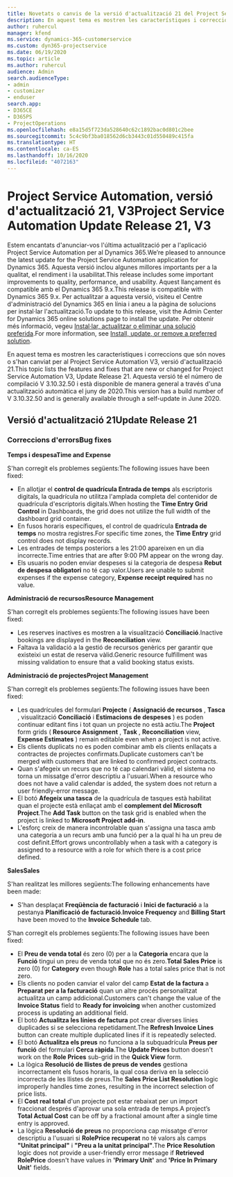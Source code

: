 ```yaml
---
title: Novetats o canvis de la versió d'actualització 21 del Project Service Automation, V3
description: En aquest tema es mostren les característiques i correccions disponibles al Project Service Automation V3, versió d'actualització 21.
author: ruhercul
manager: kfend
ms.service: dynamics-365-customerservice
ms.custom: dyn365-projectservice
ms.date: 06/19/2020
ms.topic: article
ms.author: ruhercul
audience: Admin
search.audienceType:
- admin
- customizer
- enduser
search.app:
- D365CE
- D365PS
- ProjectOperations
ms.openlocfilehash: e8a15d5f723da528640c62c1892bac0d801c2bee
ms.sourcegitcommit: 5c4c9bf3ba018562d6cb3443c01d550489c415fa
ms.translationtype: HT
ms.contentlocale: ca-ES
ms.lasthandoff: 10/16/2020
ms.locfileid: "4072163"
---
```

# <a name="project-service-automation-update-release-21-v3"></a><span data-ttu-id="bf75a-103">Project Service Automation, versió d'actualització 21, V3</span><span class="sxs-lookup"><span data-stu-id="bf75a-103">Project Service Automation Update Release 21, V3</span></span>

<span data-ttu-id="bf75a-104">Estem encantats d'anunciar-vos l'última actualització per a l'aplicació Project Service Automation per al Dynamics 365.</span><span class="sxs-lookup"><span data-stu-id="bf75a-104">We’re pleased to announce the latest update for the Project Service Automation application for Dynamics 365.</span></span> <span data-ttu-id="bf75a-105">Aquesta versió inclou algunes millores importants per a la qualitat, el rendiment i la usabilitat.</span><span class="sxs-lookup"><span data-stu-id="bf75a-105">This release includes some important improvements to quality, performance, and usability.</span></span> <span data-ttu-id="bf75a-106">Aquest llançament és compatible amb el Dynamics 365 9.x.</span><span class="sxs-lookup"><span data-stu-id="bf75a-106">This release is compatible with Dynamics 365 9.x.</span></span> <span data-ttu-id="bf75a-107">Per actualitzar a aquesta versió, visiteu el Centre d'administració del Dynamics 365 en línia i aneu a la pàgina de solucions per instal·lar l'actualització.</span><span class="sxs-lookup"><span data-stu-id="bf75a-107">To update to this release, visit the Admin Center for Dynamics 365 online solutions page to install the update.</span></span> <span data-ttu-id="bf75a-108">Per obtenir més informació, vegeu [Instal·lar, actualitzar o eliminar una solució preferida](https://docs.microsoft.com/power-platform/admin/install-remove-preferred-solution).</span><span class="sxs-lookup"><span data-stu-id="bf75a-108">For more information, see [Install, update, or remove a preferred solution](https://docs.microsoft.com/power-platform/admin/install-remove-preferred-solution).</span></span>

<span data-ttu-id="bf75a-109">En aquest tema es mostren les característiques i correccions que són noves o s'han canviat per al Project Service Automation V3, versió d'actualització 21.</span><span class="sxs-lookup"><span data-stu-id="bf75a-109">This topic lists the features and fixes that are new or changed for Project Service Automation V3, Update Release 21.</span></span> <span data-ttu-id="bf75a-110">Aquesta versió té el número de compilació V 3.10.32.50 i està disponible de manera general a través d'una actualització automàtica el juny de 2020.</span><span class="sxs-lookup"><span data-stu-id="bf75a-110">This version has a build number of V 3.10.32.50 and is generally available through a self-update in June 2020.</span></span>

## <a name="update-release-21"></a><span data-ttu-id="bf75a-111">Versió d'actualització 21</span><span class="sxs-lookup"><span data-stu-id="bf75a-111">Update Release 21</span></span>

### <a name="bug-fixes"></a><span data-ttu-id="bf75a-112">Correccions d'errors</span><span class="sxs-lookup"><span data-stu-id="bf75a-112">Bug fixes</span></span>

<span data-ttu-id="bf75a-113">**Temps i despesa**</span><span class="sxs-lookup"><span data-stu-id="bf75a-113">**Time and Expense**</span></span>

<span data-ttu-id="bf75a-114">S'han corregit els problemes següents:</span><span class="sxs-lookup"><span data-stu-id="bf75a-114">The following issues have been fixed:</span></span>

- <span data-ttu-id="bf75a-115">En allotjar el **control de quadrícula Entrada de temps** als escriptoris digitals, la quadrícula no utilitza l'amplada completa del contenidor de quadrícula d'escriptoris digitals.</span><span class="sxs-lookup"><span data-stu-id="bf75a-115">When hosting the **Time Entry Grid Control** in Dashboards, the grid does not utilize the full width of the dashboard grid container.</span></span>
- <span data-ttu-id="bf75a-116">En fusos horaris específiques, el control de quadrícula **Entrada de temps** no mostra registres.</span><span class="sxs-lookup"><span data-stu-id="bf75a-116">For specific time zones, the **Time Entry** grid control does not display records.</span></span>
- <span data-ttu-id="bf75a-117">Les entrades de temps posteriors a les 21:00 apareixen en un dia incorrecte.</span><span class="sxs-lookup"><span data-stu-id="bf75a-117">Time entries that are after 9:00 PM appear on the wrong day.</span></span>
- <span data-ttu-id="bf75a-118">Els usuaris no poden enviar despeses si la categoria de despesa **Rebut de despesa obligatori** no té cap valor.</span><span class="sxs-lookup"><span data-stu-id="bf75a-118">Users are unable to submit expenses if the expense category, **Expense receipt required** has no value.</span></span>

<span data-ttu-id="bf75a-119">**Administració de recursos**</span><span class="sxs-lookup"><span data-stu-id="bf75a-119">**Resource Management**</span></span>

<span data-ttu-id="bf75a-120">S'han corregit els problemes següents:</span><span class="sxs-lookup"><span data-stu-id="bf75a-120">The following issues have been fixed:</span></span>

- <span data-ttu-id="bf75a-121">Les reserves inactives es mostren a la visualització **Conciliació**.</span><span class="sxs-lookup"><span data-stu-id="bf75a-121">Inactive bookings are displayed in the **Reconciliation** view.</span></span>
- <span data-ttu-id="bf75a-122">Faltava la validació a la gestió de recursos genèrics per garantir que existeixi un estat de reserva vàlid.</span><span class="sxs-lookup"><span data-stu-id="bf75a-122">Generic resource fulfillment was missing validation to ensure that a valid booking status exists.</span></span>

<span data-ttu-id="bf75a-123">**Administració de projectes**</span><span class="sxs-lookup"><span data-stu-id="bf75a-123">**Project Management**</span></span>

<span data-ttu-id="bf75a-124">S'han corregit els problemes següents:</span><span class="sxs-lookup"><span data-stu-id="bf75a-124">The following issues have been fixed:</span></span>

- <span data-ttu-id="bf75a-125">Les quadrícules del formulari **Projecte** ( **Assignació de recursos** , **Tasca** , visualització **Conciliació** i **Estimacions de despeses** ) es poden continuar editant fins i tot quan un projecte no està actiu.</span><span class="sxs-lookup"><span data-stu-id="bf75a-125">The **Project** form grids ( **Resource Assignment** , **Task** , **Reconciliation** view, **Expense Estimates** ) remain editable even when a project is not active.</span></span>
- <span data-ttu-id="bf75a-126">Els clients duplicats no es poden combinar amb els clients enllaçats a contractes de projectes confirmats.</span><span class="sxs-lookup"><span data-stu-id="bf75a-126">Duplicate customers can't be merged with customers that are linked to confirmed project contracts.</span></span>
- <span data-ttu-id="bf75a-127">Quan s'afegeix un recurs que no té cap calendari vàlid, el sistema no torna un missatge d'error descriptiu a l'usuari.</span><span class="sxs-lookup"><span data-stu-id="bf75a-127">When a resource who does not have a valid calendar is added, the system does not return a user friendly-error message.</span></span>
- <span data-ttu-id="bf75a-128">El botó **Afegeix una tasca** de la quadrícula de tasques està habilitat quan el projecte està enllaçat amb el **complement del Microsoft Project**.</span><span class="sxs-lookup"><span data-stu-id="bf75a-128">The **Add Task** button on the task grid is enabled when the project is linked to **Microsoft Project add-in**.</span></span>
- <span data-ttu-id="bf75a-129">L'esforç creix de manera incontrolable quan s'assigna una tasca amb una categoria a un recurs amb una funció per a la qual hi ha un preu de cost definit.</span><span class="sxs-lookup"><span data-stu-id="bf75a-129">Effort grows uncontrollably when a task with a category is assigned to a resource with a role for which there is a cost price defined.</span></span>

<span data-ttu-id="bf75a-130">**Sales**</span><span class="sxs-lookup"><span data-stu-id="bf75a-130">**Sales**</span></span>

<span data-ttu-id="bf75a-131">S'han realitzat les millores següents:</span><span class="sxs-lookup"><span data-stu-id="bf75a-131">The following enhancements have been made:</span></span>

- <span data-ttu-id="bf75a-132">S'han desplaçat **Freqüència de facturació** i **Inici de facturació** a la pestanya **Planificació de facturació**.</span><span class="sxs-lookup"><span data-stu-id="bf75a-132">**Invoice Frequency** and **Billing Start** have been moved to the **Invoice Schedule** tab.</span></span>

<span data-ttu-id="bf75a-133">S'han corregit els problemes següents:</span><span class="sxs-lookup"><span data-stu-id="bf75a-133">The following issues have been fixed:</span></span>

- <span data-ttu-id="bf75a-134">El **Preu de venda total** és zero (0) per a la **Categoria** encara que la **Funció** tingui un preu de venda total que no és zero.</span><span class="sxs-lookup"><span data-stu-id="bf75a-134">**Total Sales Price** is zero (0) for **Category** even though **Role** has a total sales price that is not zero.</span></span>
- <span data-ttu-id="bf75a-135">Els clients no poden canviar el valor del camp **Estat de la factura** a **Preparat per a la facturació** quan un altre procés personalitzat actualitza un camp addicional.</span><span class="sxs-lookup"><span data-stu-id="bf75a-135">Customers can't change the value of the **Invoice Status** field to **Ready for invoicing** when another customized process is updating an additional field.</span></span>
- <span data-ttu-id="bf75a-136">El botó **Actualitza les línies de factura** pot crear diverses línies duplicades si se selecciona repetidament.</span><span class="sxs-lookup"><span data-stu-id="bf75a-136">The **Refresh Invoice Lines** button can create multiple duplicated lines if it is repeatedly selected.</span></span>
- <span data-ttu-id="bf75a-137">El botó **Actualitza els preus** no funciona a la subquadrícula **Preus per funció** del formulari **Cerca ràpida**.</span><span class="sxs-lookup"><span data-stu-id="bf75a-137">The **Update Prices** button doesn't work on the **Role Prices** sub-grid in the **Quick View** form.</span></span>
- <span data-ttu-id="bf75a-138">La lògica **Resolució de llistes de preus de vendes** gestiona incorrectament els fusos horaris, la qual cosa deriva en la selecció incorrecta de les llistes de preus.</span><span class="sxs-lookup"><span data-stu-id="bf75a-138">The **Sales Price List Resolution** logic improperly handles time zones, resulting in the incorrect selection of price lists.</span></span>
- <span data-ttu-id="bf75a-139">El **Cost real total** d'un projecte pot estar rebaixat per un import fraccionat després d'aprovar una sola entrada de temps.</span><span class="sxs-lookup"><span data-stu-id="bf75a-139">A project’s **Total Actual Cost** can be off by a fractional amount after a single time entry is approved.</span></span>
- <span data-ttu-id="bf75a-140">La lògica **Resolució de preus** no proporciona cap missatge d'error descriptiu a l'usuari si **RolePrice recuperat** no té valors als camps **"Unitat principal"** i **"Preu a la unitat principal"**.</span><span class="sxs-lookup"><span data-stu-id="bf75a-140">The **Price Resolution** logic does not provide a user-friendly error message if **Retrieved RolePrice** doesn't have values in **'Primary Unit'** and **'Price In Primary Unit'** fields.</span></span>
